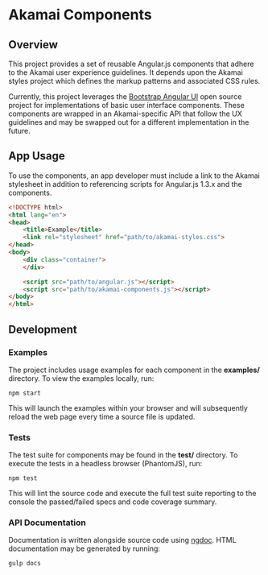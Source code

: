 # Akamai Components

## Overview

This project provides a set of reusable Angular.js components that adhere to
the Akamai user experience guidelines. It depends upon the Akamai styles 
project which defines the markup patterns and associated CSS rules.

Currently, this project leverages the
[Bootstrap Angular UI](http://angular-ui.github.io/bootstrap/) open source
project for implementations of basic user interface components. These
components are wrapped in an Akamai-specific API that follow the UX
guidelines and may be swapped out for a different implementation in the
future.

## App Usage

To use the components, an app developer must include a link to the Akamai
stylesheet in addition to referencing scripts for Angular.js 1.3.x and the
components.

```html
<!DOCTYPE html>
<html lang="en">
<head>
    <title>Example</title>
    <link rel="stylesheet" href="path/to/akamai-styles.css">
</head>
<body>
    <div class="container">
    </div> 

    <script src="path/to/angular.js"></script>
    <script src="path/to/akamai-components.js"></script>
</body>
</html>
```

## Development

### Examples

The project includes usage examples for each component in the **examples/**
directory. To view the examples locally, run: 

`npm start`

This will launch the examples within your browser and will subsequently reload
the web page every time a source file is updated.

### Tests

The test suite for components may be found in the **test/** directory. To
execute the tests in a headless browser (PhantomJS), run:

`npm test`

This will lint the source code and execute the full test suite reporting to
the console the passed/failed specs and code coverage summary.

### API Documentation

Documentation is written alongside source code using [ngdoc][1]. HTML
documentation may be generated by running:

`gulp docs`

[1]: https://github.com/angular/angular.js/wiki/Writing-AngularJS-Documentation 
